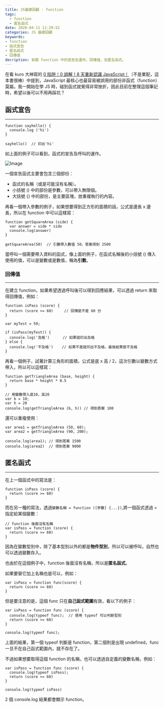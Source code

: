 ```yaml
---
title: JS基礎回顧 - function
tags:
  - function
  - 匿名函式
date: 2020-04-11 11:29:52
categories: JS 基礎回顧
keywords:
- function
- 函式宣告
- 匿名函式
- 回傳值
decription: 有關 function 中的宣告及運作、回傳值，及匿名函式。
---
```

在看 kuro 大神寫的 [0 陷阱！0 誤解！8 天重新認識 JavaScript！](https://www.tenlong.com.tw/products/9789864344130)（不是業配，這本書很棒）中提到，JavaScript 最核心也最容易被誤用的部份非函式（function）莫屬。我一開始在學 JS 時，碰到函式就覺得非常挫折，因此目前在整理這個筆記時，希望以後可以不用再踩坑？
<!--more-->

## 函式宣告
---

```
function sayhello() {
  console.log ('hi')
}

sayhello()  // 印出'hi'
```

如上面的例子可以看到，函式的宣告及呼叫的運作。

![Image](https://i.imgur.com/HRVJOZV.png)

一個宣告函式主要會包含三個部份：

* 函式的名稱（或是可能沒有名稱）。
* 小括號 () 中的部份是參數，可以帶入無限個。
* 大括號 {} 中的部份，是主要區塊，放重複執行的內容。

再看一個帶入參數的例子，如果想要得到正方形的面積的話，公式是邊長 x 邊長，所以在 function 中可以這樣寫：

```
function getSquareArea (side) {
  var answer = side * side
  console.log(answer)
}

getSquareArea(50)  // 引數帶入數值 50，答案得到 2500
```

當呼叫一個需要帶入資料的函式，像上面的例子，在函式名稱後的小括號 () 傳入使用的值，可以是變數或是數值，稱為**引數**。

### 回傳值
---

在建立 function，如果希望透過呼叫後可以得到回應結果，可以透過 return 來取得回傳值，例如：

```
function isPass (score) {
  return (score >= 60)     // 回傳是不是 60 分
}

var myTest = 59;          

if (isPass(myTest)) {      
  console.log('及格')      // 如果就印出及格
} else {
  console.log('不及格')    // 如果不是就印出不及格，最後結果是不及格
}
```

再看一個例子，試著計算三角形的面積，公式是底 x 高 / 2，這次引數以變數方式帶入，所以可以這樣寫：

```
function getTriangleArea (base, height) {
  return base * height * 0.5
} 

// 用變數帶入底10，高20
var b = 10;
var h = 20
console.log(getTriangleArea (b, h)) // 得到答案 100
```

還可以重複使用：

```
var area1 = getTriangleArea (50, 60);
var area2 = getTriangleArea (90, 200);

console.log(area1); // 得到答案 1500
console.log(area2)  // 得到答案 9000
```

## 匿名函式
---

在上一個函式中的寫法是：

```
function isPass (score) {
  return (score >= 60)   
}
```

而在另一種的寫法，透過`變數名稱 = function ([參數] {...})`,將一個函式透過 = 指定給某個變數：

```
// function 後面沒有名稱
var isPass = function (score) {
  return (score >= 60)
}
```

因為在變數型別中，除了基本型別以外的都是**物件型別**，所以可以被呼叫，自然也可以透過變數存入。

也由於在這個例子中，function 後面沒有名稱，所以是**匿名函式**。

如果要替它加上名稱也是可以，例如：

```
var isPass = function func(score) {
  return (score >= 60)
}
```

但是要注意的是，這個 func 只在**自己函式範圍**有效，看以下的例子：

```
var isPass = function func (score) {
  console.log(typeof func);  // 使用 typeof 可以判斷型別
  return (score >= 60)
}

console.log(typeof func);
```

上面的結果，第一個 typeof 判斷是 function，第二個則是出現 undefined，func 一旦不在自己函式範圍內，就不存在了。

不過如果想要取得這個 function 的名稱，也可以透過自定義的變數名稱，例如：

```
var isPass = function func (score) {
  console.log(typeof isPass);
  return (score >= 60)
}

console.log(typeof isPass)
```

2 個 console.log 結果都會顯示 function。
